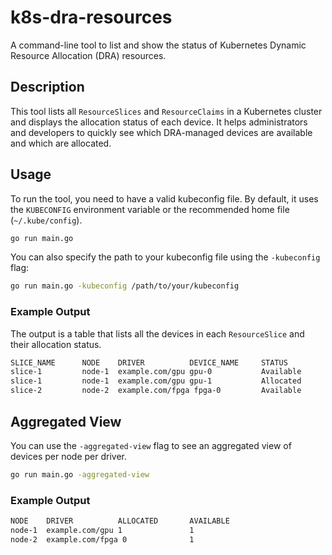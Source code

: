 # k8s-dra-resources

A command-line tool to list and show the status of Kubernetes Dynamic Resource Allocation (DRA) resources.

## Description

This tool lists all `ResourceSlices` and `ResourceClaims` in a Kubernetes cluster and displays the allocation status of each device. It helps administrators and developers to quickly see which DRA-managed devices are available and which are allocated.

## Usage

To run the tool, you need to have a valid kubeconfig file. By default, it uses the `KUBECONFIG` environment variable or the recommended home file (`~/.kube/config`).

```bash
go run main.go
```

You can also specify the path to your kubeconfig file using the `-kubeconfig` flag:

```bash
go run main.go -kubeconfig /path/to/your/kubeconfig
```

### Example Output

The output is a table that lists all the devices in each `ResourceSlice` and their allocation status.

```sh
SLICE_NAME      NODE    DRIVER          DEVICE_NAME     STATUS
slice-1         node-1  example.com/gpu gpu-0           Available
slice-1         node-1  example.com/gpu gpu-1           Allocated
slice-2         node-2  example.com/fpga fpga-0         Available
```

## Aggregated View

You can use the `-aggregated-view` flag to see an aggregated view of devices per node per driver.

```bash
go run main.go -aggregated-view
```

### Example Output

```sh
NODE    DRIVER          ALLOCATED       AVAILABLE
node-1  example.com/gpu 1               1
node-2  example.com/fpga 0              1
```
